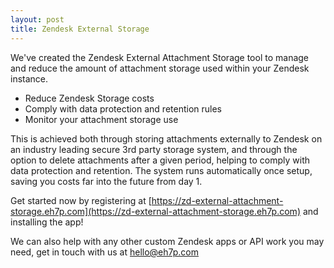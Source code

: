 ```yaml
---
layout: post
title: Zendesk External Storage
---
```


We've created the Zendesk External Attachment Storage tool to manage and reduce the amount of attachment storage used within your Zendesk instance.

- Reduce Zendesk Storage costs
- Comply with data protection and retention rules
- Monitor your attachment storage use

This is achieved both through storing attachments externally to Zendesk on an industry leading secure 3rd party storage system, and through the option to delete attachments after a given period, helping to comply with data protection and retention. The system runs automatically once setup, saving you costs far into the future from day 1.

Get started now by registering at [https://zd-external-attachment-storage.eh7p.com](https://zd-external-attachment-storage.eh7p.com) and installing the app!

We can also help with any other custom Zendesk apps or API work you may need, get in touch with us at [hello@eh7p.com](mailto:hello@eh7p.com)